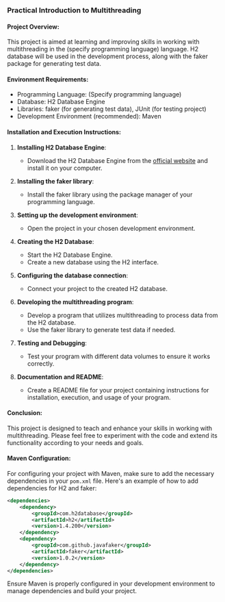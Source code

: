 ### Practical Introduction to Multithreading

#### Project Overview:
This project is aimed at learning and improving skills in working with multithreading in the (specify programming language) language. H2 database will be used in the development process, along with the faker package for generating test data.

#### Environment Requirements:
- Programming Language: (Specify programming language)
- Database: H2 Database Engine
- Libraries: faker (for generating test data), JUnit (for testing project)
- Development Environment (recommended): Maven

#### Installation and Execution Instructions:
1. **Installing H2 Database Engine**:
   - Download the H2 Database Engine from the [official website](https://www.h2database.com/html/main.html) and install it on your computer.

2. **Installing the faker library**:
   - Install the faker library using the package manager of your programming language.

3. **Setting up the development environment**:
   - Open the project in your chosen development environment.

4. **Creating the H2 Database**:
   - Start the H2 Database Engine.
   - Create a new database using the H2 interface.

5. **Configuring the database connection**:
   - Connect your project to the created H2 database.

6. **Developing the multithreading program**:
   - Develop a program that utilizes multithreading to process data from the H2 database.
   - Use the faker library to generate test data if needed.

7. **Testing and Debugging**:
   - Test your program with different data volumes to ensure it works correctly.

8. **Documentation and README**:
   - Create a README file for your project containing instructions for installation, execution, and usage of your program.

#### Conclusion:
This project is designed to teach and enhance your skills in working with multithreading. Please feel free to experiment with the code and extend its functionality according to your needs and goals. 

#### Maven Configuration:
For configuring your project with Maven, make sure to add the necessary dependencies in your `pom.xml` file. Here's an example of how to add dependencies for H2 and faker:

```xml
<dependencies>
    <dependency>
        <groupId>com.h2database</groupId>
        <artifactId>h2</artifactId>
        <version>1.4.200</version>
    </dependency>
    <dependency>
        <groupId>com.github.javafaker</groupId>
        <artifactId>faker</artifactId>
        <version>1.0.2</version>
    </dependency>
</dependencies>
```

Ensure Maven is properly configured in your development environment to manage dependencies and build your project.
